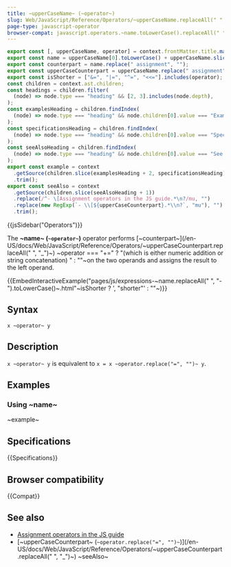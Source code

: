 ```yaml
---
title: ~upperCaseName~ (~operator~)
slug: Web/JavaScript/Reference/Operators/~upperCaseName.replaceAll(" ", "_")~
page-type: javascript-operator
browser-compat: javascript.operators.~name.toLowerCase().replaceAll(" ", "_")~
---
```


```js setup
export const [, upperCaseName, operator] = context.frontMatter.title.match(/(.*) \((.*)\)/);
export const name = upperCaseName[0].toLowerCase() + upperCaseName.slice(1);
export const counterpart = name.replace(" assignment", "");
export const upperCaseCounterpart = upperCaseName.replace(" assignment", "");
export const isShorter = ["&=", "|=", "^=", "<<="].includes(operator);
const children = context.ast.children;
const headings = children.filter(
  (node) => node.type === "heading" && [2, 3].includes(node.depth),
);
const examplesHeading = children.findIndex(
  (node) => node.type === "heading" && node.children[0].value === "Examples",
);
const specificationsHeading = children.findIndex(
  (node) => node.type === "heading" && node.children[0].value === "Specifications",
);
const seeAlsoHeading = children.findIndex(
  (node) => node.type === "heading" && node.children[0].value === "See also",
);
export const example = context
  .getSource(children.slice(examplesHeading + 2, specificationsHeading))
  .trim();
export const seeAlso = context
  .getSource(children.slice(seeAlsoHeading + 1))
  .replace(/^- \[Assignment operators in the JS guide.*\n?/mu, "")
  .replace(new RegExp(`- \\[${upperCaseCounterpart}.*\\n?`, "mu"), "")
  .trim();
```

{{jsSidebar("Operators")}}

The **~name~ (`~operator~`)** operator performs [~counterpart~](/en-US/docs/Web/JavaScript/Reference/Operators/~upperCaseCounterpart.replaceAll(" ", "_")~) ~operator === "+=" ? "(which is either numeric addition or string concatenation) " : ""~on the two operands and assigns the result to the left operand.

{{EmbedInteractiveExample("pages/js/expressions-~name.replaceAll(" ", "-").toLowerCase()~.html"~isShorter ? ', "shorter"' : ""~)}}

## Syntax

```js-nolint
x ~operator~ y
```

## Description

`x ~operator~ y` is equivalent to `x = x ~operator.replace("=", "")~ y`.

## Examples

### Using ~name~

~example~

## Specifications

{{Specifications}}

## Browser compatibility

{{Compat}}

## See also

- [Assignment operators in the JS guide](/en-US/docs/Web/JavaScript/Guide/Expressions_and_operators#assignment_operators)
- [~upperCaseCounterpart~ (`~operator.replace("=", "")~`)](/en-US/docs/Web/JavaScript/Reference/Operators/~upperCaseCounterpart.replaceAll(" ", "_")~)
~seeAlso~

